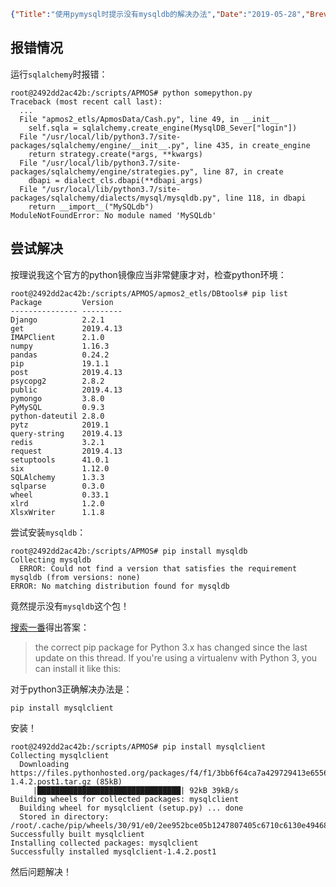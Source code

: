 ```json lw-blog-meta
{"Title":"使用pymysql时提示没有mysqldb的解决办法","Date":"2019-05-28","Brev":"在我的windows上运行sqlalchemy一切正常，但是进入到 python容器(linux环境)中运行就报错。","Tags":["DB"]}
```



## 报错情况

运行`sqlalchemy`时报错：

```shell
root@2492dd2ac42b:/scripts/APMOS# python somepython.py
Traceback (most recent call last):
  ...
  File "apmos2_etls/ApmosData/Cash.py", line 49, in __init__
    self.sqla = sqlalchemy.create_engine(MysqlDB_Sever["login"])
  File "/usr/local/lib/python3.7/site-packages/sqlalchemy/engine/__init__.py", line 435, in create_engine
    return strategy.create(*args, **kwargs)
  File "/usr/local/lib/python3.7/site-packages/sqlalchemy/engine/strategies.py", line 87, in create
    dbapi = dialect_cls.dbapi(**dbapi_args)
  File "/usr/local/lib/python3.7/site-packages/sqlalchemy/dialects/mysql/mysqldb.py", line 118, in dbapi
    return __import__("MySQLdb")
ModuleNotFoundError: No module named 'MySQLdb'
```

## 尝试解决

按理说我这个官方的python镜像应当非常健康才对，检查python环境：

```shell
root@2492dd2ac42b:/scripts/APMOS/apmos2_etls/DBtools# pip list
Package         Version
--------------- ---------
Django          2.2.1
get             2019.4.13
IMAPClient      2.1.0
numpy           1.16.3
pandas          0.24.2
pip             19.1.1
post            2019.4.13
psycopg2        2.8.2
public          2019.4.13
pymongo         3.8.0
PyMySQL         0.9.3
python-dateutil 2.8.0
pytz            2019.1
query-string    2019.4.13
redis           3.2.1
request         2019.4.13
setuptools      41.0.1
six             1.12.0
SQLAlchemy      1.3.3
sqlparse        0.3.0
wheel           0.33.1
xlrd            1.2.0
XlsxWriter      1.1.8
```

尝试安装`mysqldb`：

```shell
root@2492dd2ac42b:/scripts/APMOS# pip install mysqldb
Collecting mysqldb
  ERROR: Could not find a version that satisfies the requirement mysqldb (from versions: none)
ERROR: No matching distribution found for mysqldb
```

竟然提示没有`mysqldb`这个包！

[搜索一番](https://www.pythonanywhere.com/forums/topic/1212/)得出答案：  

> the correct pip package for Python 3.x has changed since the last update on this thread. 
If you're using a virtualenv with Python 3, you can install it like this:

对于python3正确解决办法是：

```shell
pip install mysqlclient
```

安装！
```text
root@2492dd2ac42b:/scripts/APMOS# pip install mysqlclient
Collecting mysqlclient
  Downloading https://files.pythonhosted.org/packages/f4/f1/3bb6f64ca7a429729413e6556b7ba5976df06019a5245a43d36032f1061e/mysqlclient-1.4.2.post1.tar.gz (85kB)
     |████████████████████████████████| 92kB 39kB/s
Building wheels for collected packages: mysqlclient
  Building wheel for mysqlclient (setup.py) ... done
  Stored in directory: /root/.cache/pip/wheels/30/91/e0/2ee952bce05b1247807405c6710c6130e49468a5240ae27134
Successfully built mysqlclient
Installing collected packages: mysqlclient
Successfully installed mysqlclient-1.4.2.post1
```
然后问题解决！
